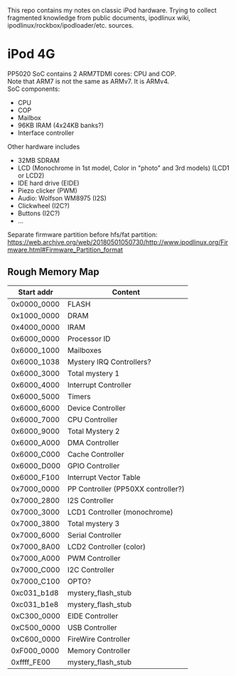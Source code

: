 This repo contains my notes on classic iPod hardware.
Trying to collect fragmented knowledge from public documents, ipodlinux wiki, ipodlinux/rockbox/ipodloader/etc. sources.


# iPod 4G
PP5020 SoC contains 2 ARM7TDMI cores: CPU and COP.  
Note that ARM7 is not the same as ARMv7. It is ARMv4.  
SoC components:
- CPU
- COP
- Mailbox
- 96KB IRAM (4x24KB banks?)
- Interface controller

Other hardware includes
- 32MB SDRAM
- LCD (Monochrome in 1st model, Color in "photo" and 3rd models) (LCD1 or LCD2)
- IDE hard drive (EIDE)
- Piezo clicker (PWM)
- Audio: Wolfson WM8975 (I2S)
- Clickwheel (I2C?)
- Buttons (I2C?)
- ...

Separate firmware partition before hfs/fat partition:
https://web.archive.org/web/20180501050730/http://www.ipodlinux.org/Firmware.html#Firmware_Partition_format

## Rough Memory Map

| Start addr  | Content                            |
| ----------- | ---------------------------------- |
| 0x0000_0000 | FLASH                              |
| 0x1000_0000 | DRAM                               |
| 0x4000_0000 | IRAM                               |
| 0x6000_0000 | Processor ID                       |
| 0x6000_1000 | Mailboxes                          |
| 0x6000_1038 | Mystery IRQ Controllers?           |
| 0x6000_3000 | Total mystery 1                    |
| 0x6000_4000 | Interrupt Controller               |
| 0x6000_5000 | Timers                             |
| 0x6000_6000 | Device Controller                  |
| 0x6000_7000 | CPU Controller                     |
| 0x6000_9000 | Total Mystery 2                    |
| 0x6000_A000 | DMA Controller                     |
| 0x6000_C000 | Cache Controller                   |
| 0x6000_D000 | GPIO Controller                    |
| 0x6000_F100 | Interrupt Vector Table             |
| 0x7000_0000 | PP Controller (PP50XX controller?) |
| 0x7000_2800 | I2S Controller                     |
| 0x7000_3000 | LCD1 Controller (monochrome)       |
| 0x7000_3800 | Total mystery 3                    |
| 0x7000_6000 | Serial Controller                  |
| 0x7000_8A00 | LCD2 Controller (color)            |
| 0x7000_A000 | PWM Controller                     |
| 0x7000_C000 | I2C Controller                     |
| 0x7000_C100 | OPTO?                              |
| 0xc031_b1d8 | mystery_flash_stub                 |
| 0xc031_b1e8 | mystery_flash_stub                 |
| 0xC300_0000 | EIDE Controller                    |
| 0xC500_0000 | USB Controller                     |
| 0xC600_0000 | FireWire Controller                |
| 0xF000_0000 | Memory Controller                  |
| 0xffff_FE00 | mystery_flash_stub                 |
